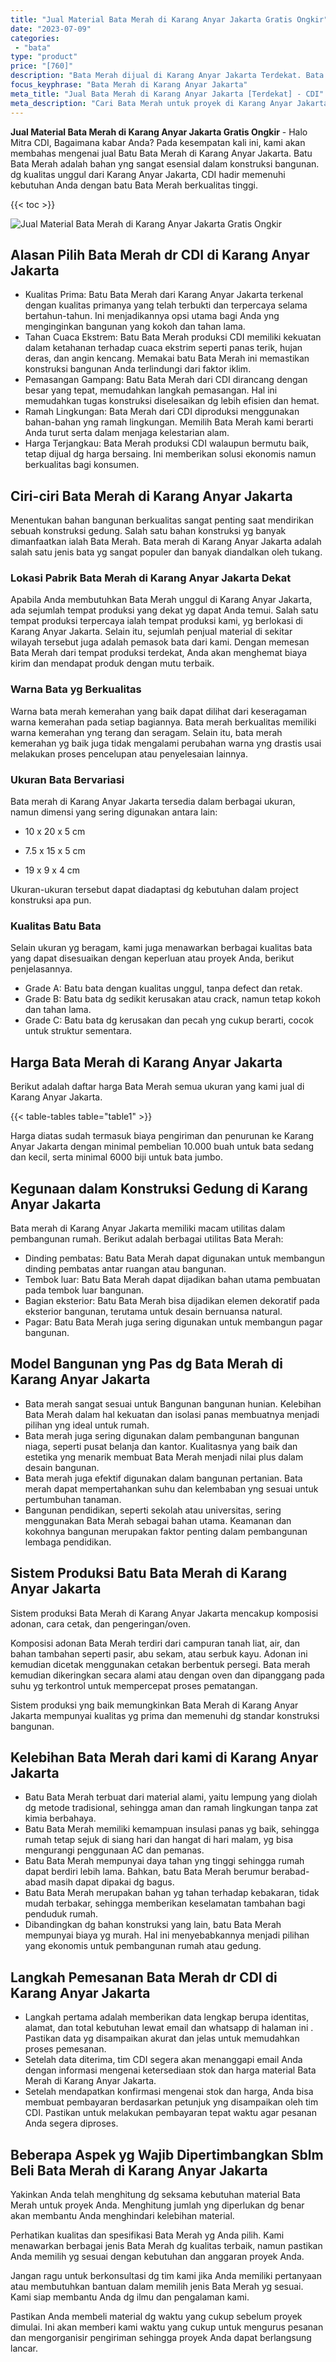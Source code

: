 ```yaml
---
title: "Jual Material Bata Merah di Karang Anyar Jakarta Gratis Ongkir"
date: "2023-07-09"
categories:
 - "bata"
type: "product"
price: "[760]"
description: "Bata Merah dijual di Karang Anyar Jakarta Terdekat. Bata Merah ini sering dipakai dalam proyek pembangunan sebagai bahan bangunan yang tahan lama dan berkualitas. Hubungi kami untuk informasi lebih lanjut."
focus_keyphrase: "Bata Merah di Karang Anyar Jakarta"
meta_title: "Jual Bata Merah di Karang Anyar Jakarta [Terdekat] - CDI"
meta_description: "Cari Bata Merah untuk proyek di Karang Anyar Jakarta? Kami menawarkan Bata Merah berkualitas untuk material dinding. Dapatkan penawaran terbaik sekarang."
---
```


**Jual Material Bata Merah di Karang Anyar Jakarta Gratis Ongkir** - Halo Mitra CDI, Bagaimana kabar Anda? Pada kesempatan kali ini, kami akan membahas mengenai jual Batu Bata Merah di Karang Anyar Jakarta. Batu Bata Merah adalah bahan yng sangat esensial dalam konstruksi bangunan. dg kualitas unggul dari Karang Anyar Jakarta, CDI hadir memenuhi kebutuhan Anda dengan batu Bata Merah berkualitas tinggi.

{{< toc >}}

![Jual Material Bata Merah di Karang Anyar Jakarta Gratis Ongkir](/images/bata/bata-merah-26.jpg)

## Alasan Pilih Bata Merah dr CDI di Karang Anyar Jakarta

*   Kualitas Prima: Batu Bata Merah dari Karang Anyar Jakarta terkenal dengan kualitas primanya yang telah terbukti dan terpercaya selama bertahun-tahun. Ini menjadikannya opsi utama bagi Anda yng menginginkan bangunan yang kokoh dan tahan lama.
*   Tahan Cuaca Ekstrem: Batu Bata Merah produksi CDI memiliki kekuatan dalam ketahanan terhadap cuaca ekstrim seperti panas terik, hujan deras, dan angin kencang. Memakai batu Bata Merah ini memastikan konstruksi bangunan Anda terlindungi dari faktor iklim.
*   Pemasangan Gampang: Batu Bata Merah dari CDI dirancang dengan besar yang tepat, memudahkan langkah pemasangan. Hal ini memudahkan tugas konstruksi diselesaikan dg lebih efisien dan hemat.
*   Ramah Lingkungan: Bata Merah dari CDI diproduksi menggunakan bahan-bahan yng ramah lingkungan. Memilih Bata Merah kami berarti Anda turut serta dalam menjaga kelestarian alam.
*   Harga Terjangkau: Bata Merah produksi CDI walaupun bermutu baik, tetap dijual dg harga bersaing. Ini memberikan solusi ekonomis namun berkualitas bagi konsumen.

## Ciri-ciri Bata Merah di Karang Anyar Jakarta

Menentukan bahan bangunan berkualitas sangat penting saat mendirikan sebuah konstruksi gedung. Salah satu bahan konstruksi yg banyak dimanfaatkan ialah Bata Merah. Bata merah di Karang Anyar Jakarta adalah salah satu jenis bata yg sangat populer dan banyak diandalkan oleh tukang.

### Lokasi Pabrik Bata Merah di Karang Anyar Jakarta Dekat

Apabila Anda membutuhkan Bata Merah unggul di Karang Anyar Jakarta, ada sejumlah tempat produksi yang dekat yg dapat Anda temui. Salah satu tempat produksi terpercaya ialah tempat produksi kami, yg berlokasi di Karang Anyar Jakarta. Selain itu, sejumlah penjual material di sekitar wilayah tersebut juga adalah pemasok bata dari kami. Dengan memesan Bata Merah dari tempat produksi terdekat, Anda akan menghemat biaya kirim dan mendapat produk dengan mutu terbaik.

### Warna Bata yg Berkualitas

Warna bata merah kemerahan yang baik dapat dilihat dari keseragaman warna kemerahan pada setiap bagiannya. Bata merah berkualitas memiliki warna kemerahan yng terang dan seragam. Selain itu, bata merah kemerahan yg baik juga tidak mengalami perubahan warna yng drastis usai melakukan proses pencelupan atau penyelesaian lainnya.

### Ukuran Bata Bervariasi

Bata merah di Karang Anyar Jakarta tersedia dalam berbagai ukuran, namun dimensi yang sering digunakan antara lain:

*   10 x 20 x 5 cm

*   7.5 x 15 x 5 cm

*   19 x 9 x 4 cm

Ukuran-ukuran tersebut dapat diadaptasi dg kebutuhan dalam project konstruksi apa pun.

### Kualitas Batu Bata

Selain ukuran yg beragam, kami juga menawarkan berbagai kualitas bata yang dapat disesuaikan dengan keperluan atau proyek Anda, berikut penjelasannya.
*   Grade A: Batu bata dengan kualitas unggul, tanpa defect dan retak.
*   Grade B: Batu bata dg sedikit kerusakan atau crack, namun tetap kokoh dan tahan lama.
*   Grade C: Batu bata dg kerusakan dan pecah yng cukup berarti, cocok untuk struktur sementara.

## Harga Bata Merah di Karang Anyar Jakarta

Berikut adalah daftar harga Bata Merah semua ukuran yang kami jual di Karang Anyar Jakarta.

{{< table-tables table="table1" >}}

Harga diatas sudah termasuk biaya pengiriman dan penurunan ke Karang Anyar Jakarta dengan minimal pembelian 10.000 buah untuk bata sedang dan kecil, serta minimal 6000 biji untuk bata jumbo.

## Kegunaan dalam Konstruksi Gedung di Karang Anyar Jakarta

Bata merah di Karang Anyar Jakarta memiliki macam utilitas dalam pembangunan rumah. Berikut adalah berbagai utilitas Bata Merah:

*   Dinding pembatas: Batu Bata Merah dapat digunakan untuk membangun dinding pembatas antar ruangan atau bangunan.
*   Tembok luar: Batu Bata Merah dapat dijadikan bahan utama pembuatan pada tembok luar bangunan.
*   Bagian eksterior: Batu Bata Merah bisa dijadikan elemen dekoratif pada eksterior bangunan, terutama untuk desain bernuansa natural.
*   Pagar: Batu Bata Merah juga sering digunakan untuk membangun pagar bangunan.

## Model Bangunan yng Pas dg Bata Merah di Karang Anyar Jakarta

*   Bata merah sangat sesuai untuk Bangunan bangunan hunian. Kelebihan Bata Merah dalam hal kekuatan dan isolasi panas membuatnya menjadi pilihan yng ideal untuk rumah.
*   Bata merah juga sering digunakan dalam pembangunan bangunan niaga, seperti pusat belanja dan kantor. Kualitasnya yang baik dan estetika yng menarik membuat Bata Merah menjadi nilai plus dalam desain bangunan.
*   Bata merah juga efektif digunakan dalam bangunan pertanian. Bata merah dapat mempertahankan suhu dan kelembaban yng sesuai untuk pertumbuhan tanaman.
*   Bangunan pendidikan, seperti sekolah atau universitas, sering menggunakan Bata Merah sebagai bahan utama. Keamanan dan kokohnya bangunan merupakan faktor penting dalam pembangunan lembaga pendidikan.

## Sistem Produksi Batu Bata Merah di Karang Anyar Jakarta

Sistem produksi Bata Merah di Karang Anyar Jakarta mencakup komposisi adonan, cara cetak, dan pengeringan/oven.

Komposisi adonan Bata Merah terdiri dari campuran tanah liat, air, dan bahan tambahan seperti pasir, abu sekam, atau serbuk kayu. Adonan ini kemudian dicetak menggunakan cetakan berbentuk persegi. Bata merah kemudian dikeringkan secara alami atau dengan oven dan dipanggang pada suhu yg terkontrol untuk mempercepat proses pematangan.

Sistem produksi yng baik memungkinkan Bata Merah di Karang Anyar Jakarta mempunyai kualitas yg prima dan memenuhi dg standar konstruksi bangunan.

## Kelebihan Bata Merah dari kami di Karang Anyar Jakarta

*   Batu Bata Merah terbuat dari material alami, yaitu lempung yang diolah dg metode tradisional, sehingga aman dan ramah lingkungan tanpa zat kimia berbahaya.
*   Batu Bata Merah memiliki kemampuan insulasi panas yg baik, sehingga rumah tetap sejuk di siang hari dan hangat di hari malam, yg bisa mengurangi penggunaan AC dan pemanas.
*   Batu Bata Merah mempunyai daya tahan yng tinggi sehingga rumah dapat berdiri lebih lama. Bahkan, batu Bata Merah berumur berabad-abad masih dapat dipakai dg bagus.
*   Batu Bata Merah merupakan bahan yg tahan terhadap kebakaran, tidak mudah terbakar, sehingga memberikan keselamatan tambahan bagi penduduk rumah.
*   Dibandingkan dg bahan konstruksi yang lain, batu Bata Merah mempunyai biaya yg murah. Hal ini menyebabkannya menjadi pilihan yang ekonomis untuk pembangunan rumah atau gedung.

## Langkah Pemesanan Bata Merah dr CDI di Karang Anyar Jakarta

*   Langkah pertama adalah memberikan data lengkap berupa identitas, alamat, dan total kebutuhan lewat email dan whatsapp di halaman ini . Pastikan data yg disampaikan akurat dan jelas untuk memudahkan proses pemesanan.
*   Setelah data diterima, tim CDI segera akan menanggapi email Anda dengan informasi mengenai ketersediaan stok dan harga material Bata Merah di Karang Anyar Jakarta.
*   Setelah mendapatkan konfirmasi mengenai stok dan harga, Anda bisa membuat pembayaran berdasarkan petunjuk yng disampaikan oleh tim CDI. Pastikan untuk melakukan pembayaran tepat waktu agar pesanan Anda segera diproses.

## Beberapa Aspek yg Wajib Dipertimbangkan Sblm Beli Bata Merah di Karang Anyar Jakarta

Yakinkan Anda telah menghitung dg seksama kebutuhan material Bata Merah untuk proyek Anda. Menghitung jumlah yng diperlukan dg benar akan membantu Anda menghindari kelebihan material.

Perhatikan kualitas dan spesifikasi Bata Merah yg Anda pilih. Kami menawarkan berbagai jenis Bata Merah dg kualitas terbaik, namun pastikan Anda memilih yg sesuai dengan kebutuhan dan anggaran proyek Anda.

Jangan ragu untuk berkonsultasi dg tim kami jika Anda memiliki pertanyaan atau membutuhkan bantuan dalam memilih jenis Bata Merah yg sesuai. Kami siap membantu Anda dg ilmu dan pengalaman kami.

Pastikan Anda membeli material dg waktu yang cukup sebelum proyek dimulai. Ini akan memberi kami waktu yang cukup untuk mengurus pesanan dan mengorganisir pengiriman sehingga proyek Anda dapat berlangsung lancar.